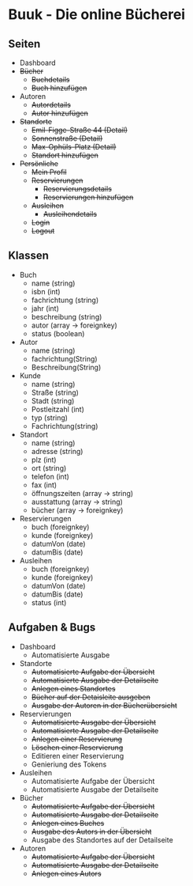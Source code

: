 # Buuk - Die online Bücherei

## Seiten

- Dashboard
- ~~Bücher~~
    - ~~Buchdetails~~
    - ~~Buch hinzufügen~~
- Autoren
    - ~~Autordetails~~
    - ~~Autor hinzufügen~~
- ~~Standorte~~
    - ~~Emil-Figge-Straße 44 (Detail)~~
    - ~~Sonnenstraße (Detail)~~
    - ~~Max-Ophüls-Platz (Detail)~~
    - ~~Standort hinzufügen~~
- ~~Persönliche~~
    - ~~Mein Profil~~
    - ~~Reservierungen~~
        - ~~Reservierungsdetails~~
        - ~~Reservierungen hinzufügen~~
    - ~~Ausleihen~~
        - ~~Ausleihendetails~~
    - ~~Login~~
    - ~~Logout~~

## Klassen

- Buch
    - name (string)
    - isbn (int)
    - fachrichtung (string)
    - jahr (int)
    - beschreibung (string)
    - autor (array -> foreignkey)
    - status (boolean)
- Autor
    - name (string)
    - fachrichtung(String)
    - Beschreibung(String)
- Kunde
    - name (string)
    - Straße (string)
    - Stadt (string)
    - Postleitzahl (int)
    - typ (string)
    - Fachrichtung(string)
- Standort
    - name (string)
    - adresse (string)
    - plz (int)
    - ort (string)
    - telefon (int)
    - fax (int)
    - öffnungszeiten (array -> string)
    - ausstattung (array -> string)
    - bücher (array -> foreignkey)
- Reservierungen
    - buch (foreignkey)
    - kunde (foreignkey)
    - datumVon (date)
    - datumBis (date)
- Ausleihen
    - buch (foreignkey)
    - kunde (foreignkey)
    - datumVon (date)
    - datumBis (date)
    - status (int)

## Aufgaben & Bugs
- Dashboard
    - Automatisierte Ausgabe
- Standorte
    - ~~Automatisierte Aufgabe der Übersicht~~
    - ~~Automatisierte Ausgabe der Detailseite~~
    - ~~Anlegen eines Standortes~~
    - ~~Bücher auf der Detaisleite ausgeben~~
    - ~~Ausgabe der Autoren in der Bücherübersicht~~
- Reservierungen
    - ~~Automatisierte Ausgabe der Übersicht~~
    - ~~Automatisierte Ausgabe der Detailseite~~
    - ~~Anlegen einer Reservierung~~
    - ~~Löschen einer Reservierung~~
    - Editieren einer Reservierung
    - Genieriung des Tokens
- Ausleihen
    - Automatisierte Aufgabe der Übersicht
    - Automatisierte Ausgabe der Detailseite
- Bücher
    - ~~Automatisierte Aufgabe der Übersicht~~
    - ~~Automatisierte Ausgabe der Detailseite~~
    - ~~Anlegen eines Buches~~
    - ~~Ausgabe des Autors in der Übersicht~~
    - Ausgabe des Standortes auf der Detailseite
- Autoren
    - ~~Automatisierte Aufgabe der Übersicht~~
    - ~~Automatisierte Ausgabe der Detailseite~~
    - ~~Anlegen eines Autors~~